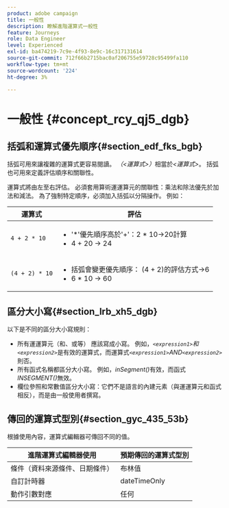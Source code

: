 ```yaml
---
product: adobe campaign
title: 一般性
description: 瞭解進階運算式一般性
feature: Journeys
role: Data Engineer
level: Experienced
exl-id: ba474219-7c9e-4f93-8e9c-16c317131614
source-git-commit: 712f66b2715bac0af206755e59728c95499fa110
workflow-type: tm+mt
source-wordcount: '224'
ht-degree: 3%

---
```


# 一般性 {#concept_rcy_qj5_dgb}

## 括弧和運算式優先順序{#section_edf_fks_bgb}

括弧可用來讓複雜的運算式更容易閱讀。 _（&lt;運算式>）_&#x200B;相當於&#x200B;_&lt;運算式>_。 括弧也可用來定義評估順序和關聯性。

運算式將由左至右評估。 必須套用算術運運算元的關聯性：乘法和除法優先於加法和減法。 為了強制特定順序，必須加入括弧以分隔操作。 例如：

<!--```5 + 2 * 10 = 25, and (5 + 2) * 10 = 70```-->

| 運算式 | 評估 |
|--- |--- |
| `4 + 2 * 10` | <ul><li>&#39;*&#39;優先順序高於&#39;+&#39;：2 * 10→20計算</li><li>4 + 20 → 24</li></ul> |
| `(4 + 2) * 10` | <ul><li>括弧會變更優先順序： (4 + 2)的評估方式→6</li><li> 6 * 10 → 60</li></ul> |

## 區分大小寫{#section_lrb_xh5_dgb}

以下是不同的區分大小寫規則：

* 所有運運算元（和、或等） 應該寫成小寫。 例如，_`<expression1>`和`<expression2>`_&#x200B;是有效的運算式，而運算式&#x200B;_`<expression1>`AND`<expression2>`_&#x200B;則否。
* 所有函式名稱都區分大小寫。 例如，_inSegment()_&#x200B;有效，而函式&#x200B;_INSEGMENT()_&#x200B;無效。
* 欄位參照和常數值區分大小寫：它們不是語言的內建元素（與運運算元和函式相反），而是由一般使用者撰寫。

## 傳回的運算式型別{#section_gyc_435_53b}

根據使用內容，運算式編輯器可傳回不同的值。

| 進階運算式編輯器使用 | 預期傳回的運算式型別 |
|--- |--- |
| 條件（資料來源條件、日期條件） | 布林值 |
| 自訂計時器 | dateTimeOnly |
| 動作引數對應 | 任何 |
